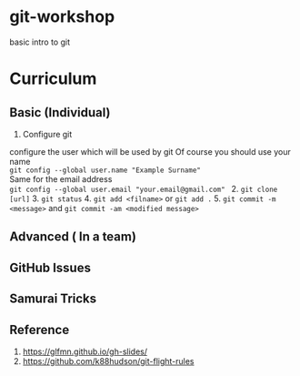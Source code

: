 # git-workshop
basic intro to git 

# Curriculum
## Basic (Individual)
1. Configure git

configure the user which will be used by git
Of course you should use your name  
`git config --global user.name "Example Surname"`  
Same for the email address  
`git config --global user.email "your.email@gmail.com" `
2. `git clone [url]`
3. `git status`
4. `git add <filname>` or `git add .`
5. `git commit -m <message>` and `git commit -am <modified message>`

## Advanced ( In a team)

## GitHub Issues

## Samurai Tricks


## Reference
1. https://glfmn.github.io/gh-slides/
2. https://github.com/k88hudson/git-flight-rules
